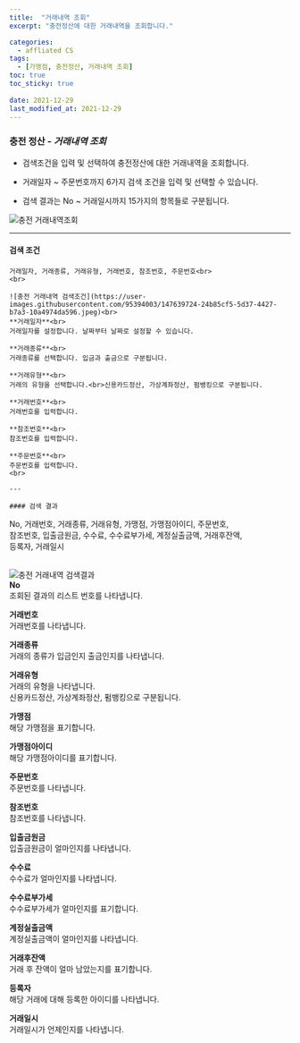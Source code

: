 ```yaml
---
title:  "거래내역 조회"
excerpt: "충전정산에 대한 거래내역을 조회합니다."

categories:
  - affliated CS
tags:
  - [가맹점, 충전정산, 거래내역 조회]
toc: true
toc_sticky: true
 
date: 2021-12-29
last_modified_at: 2021-12-29
---
```

### 충전 정산 - *거래내역 조회*
- 검색조건을 입력 및 선택하여 충전정산에 대한 거래내역을 조회합니다.

- 거래일자 ~ 주문번호까지 6가지 검색 조건을 입력 및 선택할 수 있습니다.

- 검색 결과는 No ~ 거래일시까지 15가지의 항목들로 구분됩니다.

![충전 거래내역조회](https://user-images.githubusercontent.com/95394003/147639719-34267411-da15-465b-bddf-5bfb7215ae0f.jpeg)
<br>

---

#### 검색 조건
```
거래일자, 거래종류, 거래유형, 거래번호, 참조번호, 주문번호<br>
<br>

![충전 거래내역 검색조건](https://user-images.githubusercontent.com/95394003/147639724-24b85cf5-5d37-4427-b7a3-10a4974da596.jpeg)<br>
**거래일자**<br>
거래일자를 설정합니다. 날짜부터 날짜로 설정할 수 있습니다.

**거래종류**<br>
거래종류를 선택합니다. 입금과 출금으로 구분됩니다.

**거래유형**<br>
거래의 유형을 선택합니다.<br>신용카드정산, 가상계좌정산, 펌뱅킹으로 구분됩니다.

**거래번호**<br>
거래번호를 입력합니다.

**참조번호**<br>
참조번호를 입력합니다.

**주문번호**<br>
주문번호를 입력합니다.
<br>

---

#### 검색 결과
```
No, 거래번호, 거래종류, 거래유형, 가맹점, 가맹점아이디, 주문번호,<br>참조번호, 입출금원금, 수수료, 수수료부가세, 계정실출금액, 거래후잔액,<br>등록자, 거래일시<br>
<br>

![충전 거래내역 검색결과](https://user-images.githubusercontent.com/95394003/147639729-7a8e162f-3f1e-47e8-a873-339542ce1a27.jpeg)<br>
**No**<br>
조회된 결과의 리스트 번호를 나타냅니다.

**거래번호**<br>
거래번호를 나타냅니다.

**거래종류**<br>
거래의 종류가 입금인지 출금인지를 나타냅니다.

**거래유형**<br>
거래의 유형을 나타냅니다.<br>
신용카드정산, 가상계좌정산, 펌뱅킹으로 구분됩니다.

**가맹점**<br>
해당 가맹점을 표기합니다.

**가맹점아이디**<br>
해당 가맹점아이디를 표기합니다.

**주문번호**<br>
주문번호를 나타냅니다.

**참조번호**<br>
참조번호를 나타냅니다.

**입출금원금**<br>
입출금원금이 얼마인지를 나타냅니다.

**수수료**<br>
수수료가 얼마인지를 나타냅니다.

**수수료부가세**<br>
수수료부가세가 얼마인지를 표기합니다.

**계정실출금액**<br>
계정실출금액이 얼마인지를 나타냅니다.

**거래후잔액**<br>
거래 후 잔액이 얼마 남았는지를 표기합니다.

**등록자**<br>
해당 거래에 대해 등록한 아이디를 나타냅니다.

**거래일시**<br>
거래일시가 언제인지를 나타냅니다.

